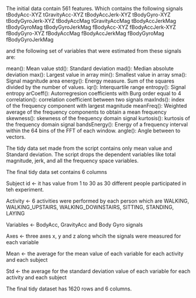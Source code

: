 The initial data contain 561 features. Which contains the following signals
tBodyAcc-XYZ
tGravityAcc-XYZ
tBodyAccJerk-XYZ
tBodyGyro-XYZ
tBodyGyroJerk-XYZ
tBodyAccMag
tGravityAccMag
tBodyAccJerkMag
tBodyGyroMag
tBodyGyroJerkMag
fBodyAcc-XYZ
fBodyAccJerk-XYZ
fBodyGyro-XYZ
fBodyAccMag
fBodyAccJerkMag
fBodyGyroMag
fBodyGyroJerkMag

and the following set of variables that were estimated from these signals are: 

mean(): Mean value
std(): Standard deviation
mad(): Median absolute deviation 
max(): Largest value in array
min(): Smallest value in array
sma(): Signal magnitude area
energy(): Energy measure. Sum of the squares divided by the number of values. 
iqr(): Interquartile range 
entropy(): Signal entropy
arCoeff(): Autorregresion coefficients with Burg order equal to 4
correlation(): correlation coefficient between two signals
maxInds(): index of the frequency component with largest magnitude
meanFreq(): Weighted average of the frequency components to obtain a mean frequency
skewness(): skewness of the frequency domain signal 
kurtosis(): kurtosis of the frequency domain signal 
bandsEnergy(): Energy of a frequency interval within the 64 bins of the FFT of each window.
angle(): Angle between to vectors.

The tidy data set made from the script contains only mean value and Standard deviation. The script drops the dependent variables like total magnitude, 
jerk, and all the frequency space variables. 

The final tidy data set contains 6 columns 

Subject id <- it has value from 1 to 30 as 30 different people participated in teh experiment.

Activity <- 6 activities were performed by each person which are  WALKING, WALKING_UPSTAIRS, WALKING_DOWNSTAIRS, SITTING, STANDING, LAYING

Variables <- BodyAcc, GravityAcc and Body Gyro signals

Axes <- three axes x, y and z along whcih the signals were measured for each variable

Mean <- the average for the mean value of each variable for each activity and each subject

Std <- the average for the standard deviation value of each variable for each activity and each subject

The final tidy dataset has 1620 rows and 6 columns.




